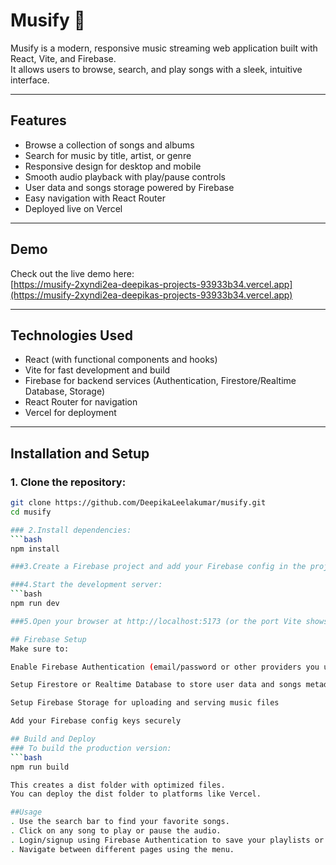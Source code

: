 # Musify 🎵

Musify is a modern, responsive music streaming web application built with React, Vite, and Firebase.  
It allows users to browse, search, and play songs with a sleek, intuitive interface.

---

## Features

- Browse a collection of songs and albums  
- Search for music by title, artist, or genre  
- Responsive design for desktop and mobile  
- Smooth audio playback with play/pause controls  
- User data and songs storage powered by Firebase  
- Easy navigation with React Router  
- Deployed live on Vercel  

---

## Demo

Check out the live demo here:  
[https://musify-2xyndi2ea-deepikas-projects-93933b34.vercel.app](https://musify-2xyndi2ea-deepikas-projects-93933b34.vercel.app)

---

## Technologies Used

- React (with functional components and hooks)  
- Vite for fast development and build  
- Firebase for backend services (Authentication, Firestore/Realtime Database, Storage)  
- React Router for navigation  
- Vercel for deployment  

---

## Installation and Setup

### 1. Clone the repository:

```bash
git clone https://github.com/DeepikaLeelakumar/musify.git
cd musify

### 2.Install dependencies:
```bash
npm install

###3.Create a Firebase project and add your Firebase config in the project (e.g., in .env or a config file).

###4.Start the development server:
```bash
npm run dev

###5.Open your browser at http://localhost:5173 (or the port Vite shows) to view the app.

## Firebase Setup
Make sure to:

Enable Firebase Authentication (email/password or other providers you use)

Setup Firestore or Realtime Database to store user data and songs metadata

Setup Firebase Storage for uploading and serving music files

Add your Firebase config keys securely 

## Build and Deploy
### To build the production version:
```bash
npm run build

This creates a dist folder with optimized files.
You can deploy the dist folder to platforms like Vercel.

##Usage
. Use the search bar to find your favorite songs.
. Click on any song to play or pause the audio.
. Login/signup using Firebase Authentication to save your playlists or preferences (if implemented).
. Navigate between different pages using the menu.

